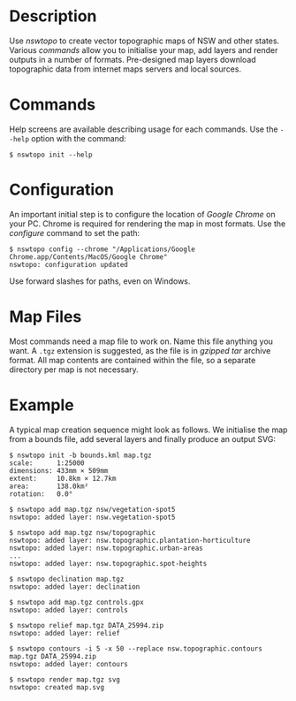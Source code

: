 # Description

Use *nswtopo* to create vector topographic maps of NSW and other states. Various *commands* allow you to initialise your map, add layers and render outputs in a number of formats. Pre-designed map layers download topographic data from internet maps servers and local sources.

# Commands

Help screens are available describing usage for each commands. Use the `--help` option with the command:

```
$ nswtopo init --help
```

# Configuration

An important initial step is to configure the location of *Google Chrome* on your PC. Chrome is required for rendering the map in most formats. Use the *configure* command to set the path:

```
$ nswtopo config --chrome "/Applications/Google Chrome.app/Contents/MacOS/Google Chrome"
nswtopo: configuration updated
```

Use forward slashes for paths, even on Windows.

# Map Files

Most commands need a map file to work on. Name this file anything you want. A `.tgz` extension is suggested, as the file is in *gzipped tar* archive format. All map contents are contained within the file, so a separate directory per map is not necessary.

# Example

A typical map creation sequence might look as follows. We initialise the map from a bounds file, add several layers and finally produce an output SVG:

```
$ nswtopo init -b bounds.kml map.tgz
scale:      1:25000
dimensions: 433mm × 509mm
extent:     10.8km × 12.7km
area:       138.0km²
rotation:   0.0°
```

```
$ nswtopo add map.tgz nsw/vegetation-spot5
nswtopo: added layer: nsw.vegetation-spot5
```

```
$ nswtopo add map.tgz nsw/topographic
nswtopo: added layer: nsw.topographic.plantation-horticulture
nswtopo: added layer: nsw.topographic.urban-areas
...
nswtopo: added layer: nsw.topographic.spot-heights
```

```
$ nswtopo declination map.tgz
nswtopo: added layer: declination
```

```
$ nswtopo add map.tgz controls.gpx
nswtopo: added layer: controls
```

```
$ nswtopo relief map.tgz DATA_25994.zip
nswtopo: added layer: relief
```

```
$ nswtopo contours -i 5 -x 50 --replace nsw.topographic.contours map.tgz DATA_25994.zip
nswtopo: added layer: contours
```

```
$ nswtopo render map.tgz svg
nswtopo: created map.svg
```


